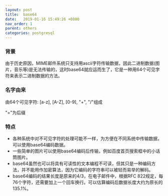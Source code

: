 ```yaml
---
layout: post
title:  base64
date:   2019-01-16 15:49:26 +0800
nav_order: 1
parent: others
categories: postgresql
---
```


### 背景
由于历史原因，MIME邮件系统只支持用ascii字符传输数据，因此二进制数据(图片，音乐等)是无法传输的，这时base64就应运而生了，它是一种用64个可见字符来表示二进制数据的方法。

### 名字由来
由64个可见字符: [a-z], [A-Z], [0-9], "+", "/"组成

"="为后缀

### 特点
* 各种系统中对不可见字符的处理可能不一样，为方便在不同系统中传输数据，可以使用base64编码数据。
* 一些简单的图片可以使用base64编码后传输，例如百度首页搜索框中的小话筒图片。
* base64虽然也可以将具有可读性的文本编程不可读，但其只是一种编码方法，并不能用作加密算法，因为它编码的字符串可以被轻而易举的解码。
* base64编码的结果长度是原来的4/3，在电子邮件中，根据RFC 822规定，每76个字符，还需要加上一个回车换行。可以估算编码后数据长度大约为原长的135.1%。
